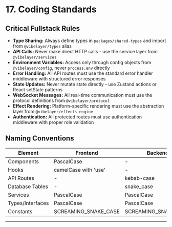# 17. Coding Standards

## Critical Fullstack Rules

- **Type Sharing:** Always define types in `packages/shared-types` and import from `@vibelayer/types` alias
- **API Calls:** Never make direct HTTP calls - use the service layer from `@vibelayer/services`
- **Environment Variables:** Access only through config objects from `@vibelayer/config`, never `process.env` directly
- **Error Handling:** All API routes must use the standard error handler middleware with structured error responses
- **State Updates:** Never mutate state directly - use Zustand actions or React setState patterns
- **WebSocket Messages:** All real-time communication must use the protocol definitions from `@vibelayer/protocol`
- **Effect Rendering:** Platform-specific rendering must use the abstraction layer from `@vibelayer/effects-engine`
- **Authentication:** All protected routes must use authentication middleware with proper role validation

## Naming Conventions

| Element | Frontend | Backend | Example |
|---------|----------|---------|---------|
| Components | PascalCase | - | `SuggestionQueue.tsx` |
| Hooks | camelCase with 'use' | - | `useWebSocket.ts` |
| API Routes | - | kebab-case | `/api/effect-library` |
| Database Tables | - | snake_case | `effect_activations` |
| Services | PascalCase | PascalCase | `EffectsService.ts` |
| Types/Interfaces | PascalCase | PascalCase | `StreamSession` |
| Constants | SCREAMING_SNAKE_CASE | SCREAMING_SNAKE_CASE | `MAX_SUGGESTIONS` |

---
